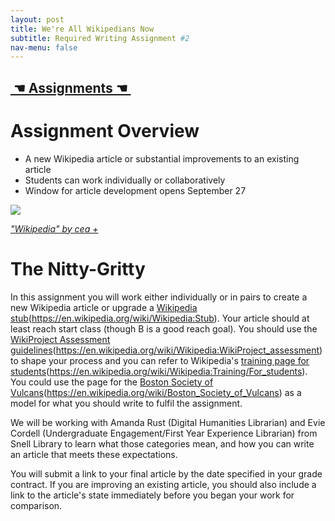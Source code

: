 ```yaml
---
layout: post
title: We're All Wikipedians Now
subtitle: Required Writing Assignment #2
nav-menu: false
---
```


## [ ☚ Assignments ☚ ][1]

# Assignment Overview

+ A new Wikipedia article or substantial improvements to an existing article
+ Students can work individually or collaboratively
+ Window for article development opens September 27

![][image-1] 

*["Wikipedia" by cea +][2]*

# The Nitty-Gritty

In this assignment you will work either individually or in pairs to create a new Wikipedia article or upgrade a [Wikipedia stub]()(https://en.wikipedia.org/wiki/Wikipedia:Stub). Your article should at least reach start class (though B is a good reach goal). You should use the [WikiProject Assessment guidelines]()(https://en.wikipedia.org/wiki/Wikipedia:WikiProject_assessment) to shape your process and you can refer to Wikipedia's [training page for students]()(https://en.wikipedia.org/wiki/Wikipedia:Training/For_students). You could use the page for the [Boston Society of Vulcans]()(https://en.wikipedia.org/wiki/Boston_Society_of_Vulcans) as a model for what you should write to fulfil the assignment.

We will be working with Amanda Rust (Digital Humanities Librarian) and Evie Cordell (Undergraduate Engagement/First Year Experience Librarian) from Snell Library to learn what those categories mean, and how you can write an article that meets these expectations. 

You will submit a link to your final article by the date specified in your grade contract. If you are improving an existing article, you should also include a link to the article's state immediately before you began your work for comparison.

[1]:	/assignments.html
[2]:	https://flic.kr/p/dvZK9p


[image-1]:	https://c1.staticflickr.com/9/8485/8215726123_c968be36ef_z.jpg